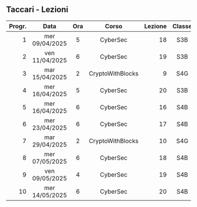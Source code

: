## Taccari - Lezioni

|Progr.| Data | Ora | Corso | Lezione | Classe |
|--:|:-:|:-:|:-:|--:|:-:|
|1|mer 09/04/2025|5|CyberSec|18|S3B|
|2|ven 11/04/2025|6|CyberSec|19|S3B|
|3|mar 15/04/2025|2|CryptoWithBlocks|9|S4G|
|4|mer 16/04/2025|5|CyberSec|20|S3B|
|5|mer 16/04/2025|6|CyberSec|16|S4B|
|6|mer 23/04/2025|6|CyberSec|17|S4B|
|7|mar 29/04/2025|2|CryptoWithBlocks|10|S4G|
|8|mer 07/05/2025|6|CyberSec|18|S4B|
|9|ven 09/05/2025|4|CyberSec|19|S4B|
|10|mer 14/05/2025|6|CyberSec|20|S4B|


